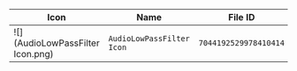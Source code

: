 | Icon | Name | File ID |
| ---  | ---  | ---     |
| ![](AudioLowPassFilter Icon.png) | `AudioLowPassFilter Icon` | `7044192529978410414` |
